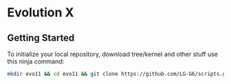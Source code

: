 # Evolution X

 Getting Started
---------------

To initialize your local repository, download tree/kernel and other stuff use this ninja command:

```bash
mkdir evo11 && cd evo11 && git clone https://github.com/LG-G6/scripts.git -b evolution11 && repo init -u https://github.com/Evolution-X/manifest -b elle && export USE_CCACHE=1 && export CCACHE_EXEC=/usr/bin/ccache && ccache -M 50G && mkdir .repo/local_manifests && cp scripts/roomservice.xml .repo/local_manifests/ && . scripts/sync.sh && make clobber
```
